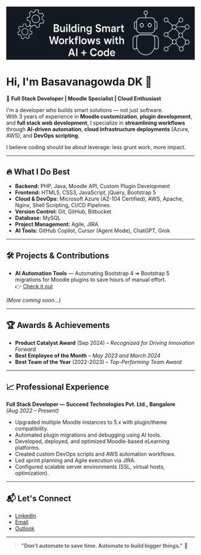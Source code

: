 ![Banner](banner.jpg)

# Hi, I'm Basavanagowda DK 👋

🚀 **Full Stack Developer | Moodle Specialist | Cloud Enthusiast**

I'm a developer who builds smart solutions — not just software.  
With 3 years of experience in **Moodle customization**, **plugin development**, and **full stack web development**, I specialize in **streamlining workflows** through **AI-driven automation**, **cloud infrastructure deployments** (Azure, AWS), and **DevOps scripting**.

I believe coding should be about leverage: less grunt work, more impact.

---

## 🔥 What I Do Best

- **Backend:** PHP, Java, Moodle API, Custom Plugin Development
- **Frontend:** HTML5, CSS3, JavaScript, jQuery, Bootstrap 5
- **Cloud & DevOps:** Microsoft Azure (AZ-104 Certified), AWS, Apache, Nginx, Shell Scripting, CI/CD Pipelines.
- **Version Control:** Git, GitHub, Bitbucket
- **Database:** MySQL
- **Project Management:** Agile, JIRA
- **AI Tools:** GitHub Copilot, Cursor (Agent Mode), ChatGPT, Grok

---

## 🛠️ Projects & Contributions

- **AI Automation Tools** — Automating Bootstrap 4 ➔ Bootstrap 5 migrations for Moodle plugins to save hours of manual effort.  
  👉 [Check it out](https://github.com/BASAVANAGOWDADK/ai-automation-tools)

*(More coming soon...)*

---

## 🏆 Awards & Achievements

- **Product Catalyst Award** (Sep 2024) – *Recognized for Driving Innovation Forward*
- **Best Employee of the Month** – *May 2023 and March 2024*
- **Best Team of the Year** (2022-2023) – *Top-Performing Team Award*

---

## 📈 Professional Experience

**Full Stack Developer — Succeed Technologies Pvt. Ltd., Bangalore**  
*(Aug 2022 – Present)*

- Upgraded multiple Moodle instances to 5.x with plugin/theme compatibility.
- Automated plugin migrations and debugging using AI tools.
- Developed, deployed, and optimized Moodle-based eLearning platforms.
- Created custom DevOps scripts and AWS automation workflows.
- Led sprint planning and Agile execution via JIRA.
- Configured scalable server environments (SSL, virtual hosts, optimization).

---

## 📬 Let's Connect

- [LinkedIn](https://www.linkedin.com/in/basavanagowda-d-k-b6b56a1a2/)
- [Email](mailto:basavanagowdadk@gmail.com)
- [Outlook](mailto:basavanagowdadk@outlook.com)

---

> **"Don't automate to save time. Automate to build bigger things."** 🚀
